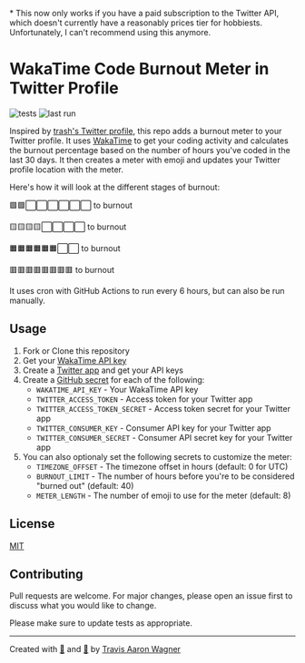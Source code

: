 \* This now only works if you have a paid subscription to the Twitter API, which doesn't currently have a reasonably prices tier for hobbiests. Unfortunately, I can't recommend using this anymore.

# WakaTime Code Burnout Meter in Twitter Profile

![tests](https://github.com/trvswgnr/burnout-meter/actions/workflows/test.yml/badge.svg?branch=main)
![last run](https://github.com/trvswgnr/burnout-meter/actions/workflows/run.yml/badge.svg?branch=main&event=schedule)

Inspired by [trash's Twitter profile](https://twitter.com/trashh_dev), this repo adds a burnout meter to your Twitter profile. It uses  [WakaTime](https://wakatime.com/) to get your coding activity and calculates the burnout percentage based on the number of hours you've coded in the last 30 days. It then creates a meter with emoji and updates your Twitter profile location with the meter.

Here's how it will look at the different stages of burnout:

🟩🟩⬜️⬜️⬜️⬜️⬜️⬜️ to burnout

🟨🟨🟨🟨⬜️⬜️⬜️⬜️ to burnout

🟧🟧🟧🟧🟧🟧⬜️⬜️ to burnout

🟥🟥🟥🟥🟥🟥🟥🟥 to burnout

It uses cron with GitHub Actions to run every 6 hours, but can also be run manually.

## Usage

1. Fork or Clone this repository
1. Get your [WakaTime API key](https://wakatime.com/settings/account)
1. Create a [Twitter app](https://developer.twitter.com/en/apps) and get your API keys
1. Create a [GitHub secret](https://docs.github.com/en/actions/reference/encrypted-secrets) for each of the following:
    - `WAKATIME_API_KEY` - Your WakaTime API key
    - `TWITTER_ACCESS_TOKEN` - Access token for your Twitter app
    - `TWITTER_ACCESS_TOKEN_SECRET` - Access token secret for your Twitter app
    - `TWITTER_CONSUMER_KEY` - Consumer API key for your Twitter app
    - `TWITTER_CONSUMER_SECRET` - Consumer API secret key for your Twitter app
1. You can also optionaly set the following secrets to customize the meter:
    - `TIMEZONE_OFFSET` - The timezone offset in hours (default: 0 for UTC)
    - `BURNOUT_LIMIT` - The number of hours before you're to be considered "burned out" (default: 40)
    - `METER_LENGTH` - The number of emoji to use for the meter (default: 8)

## License

[MIT](LICENSE)

## Contributing

Pull requests are welcome. For major changes, please open an issue first to discuss what you would like to change.

Please make sure to update tests as appropriate.

---

Created with [💜](https://travisaw.com) and [🦀](https://www.rust-lang.org/) by [Travis Aaron Wagner](https://github.com/trvswgnr)
